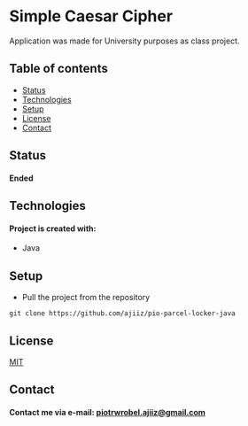 # Simple Caesar Cipher
Application was made for University purposes as class project.

## Table of contents
* [Status](#status)
* [Technologies](#technologies)
* [Setup](#setup)
* [License](#license)
* [Contact](#contact)

## Status
#### Ended

## Technologies
#### Project is created with:
* Java

## Setup
* Pull the project from the repository
```
git clone https://github.com/ajiiz/pio-parcel-locker-java
```

## License
[MIT](https://choosealicense.com/licenses/mit/)

## Contact
#### Contact me via e-mail: piotrwrobel.ajiiz@gmail.com
